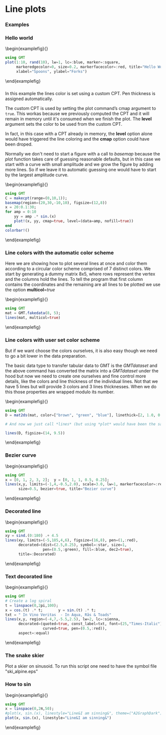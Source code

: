 # Line plots

### Examples

### Hello world

\begin{examplefig}{}
```julia
using GMT
plot(1:10, rand(10), lw=1, lc=:blue, marker=:square,
     markeredgecolor=0, size=0.2, markerfacecolor=:red, title="Hello World",
     xlabel="Spoons", ylabel="Forks")
```
\end{examplefig}


### 

In this example the lines color is set using a custom CPT. Pen thickness is assigned automatically.

The custom CPT is used by setting the plot command’s cmap argument to ``true``. This workas because we previously computed the CPT and it will remain in memory until it's consumed when we finish the plot. The **level** argument sets the color to be used from the custom CPT.

In fact, in this case with a CPT already in memory, the **level** option alone would have triggered the line coloring and the **cmap** option could have been droped.

Normally we don't need to start a figure with a call to *basemap* because the *plot* function takes care of guessing reasonable  defaults, but in this case we start with a curve with small amplitude and we grow the figure by adding more lines. So if we leave it to automatic guessing one would have to start by the largest amplitude curve.

\begin{examplefig}{}
```julia
using GMT
C = makecpt(range=(0,10,1));
basemap(region=(20,30,-10,10), figsize=(12,8))
x = 20:0.1:30;
for amp = 0:10
	yy = amp .* sin.(x)
	plot!(x, yy, cmap=true, level=(data=amp, nofill=true))
end
colorbar!()
```
\end{examplefig}


### Line colors with the automatic color scheme

Here we are showing how to plot several lines at once and color them according to a circular color scheme comprised of 7 distinct colors. We start by generating a dummy matrix 8x5, where rows represent the vertex and the columns hold the lines. To tell the program that first column contains the coordinates and the remaining are all lines to be plotted we use the option **multicol**=*true*

\begin{examplefig}{}
```julia
using GMT
mat = GMT.fakedata(8, 5);
lines(mat, multicol=true)
```
\end{examplefig}

### Line colors with user set color scheme

But if we want choose the colors ourselves, it is also easy though we need to go a bit lower in the data preparation.

The basic data type to transfer tabular data to GMT is the *GMTdataset* and the above command has converted the matrix into a *GMTdataset* under the hood but now we need to create one ourselves and fine control more details, like the colors and line thickness of the individual lines. Not that we have 5 lines but will provide 3 colors and 3 lines thicknesses. When we do this those properties are wrapped modulo its number.

\begin{examplefig}{}
```julia
using GMT
D = mat2ds(mat, color=["brown", "green", "blue"], linethick=[2, 1.0, 0.5, 0.25], multi=true);

# And now we just call *lines* (but using *plot* would have been the same) with the **D** argument.

lines(D, figsize=(14, 9.5))
```
\end{examplefig}


### Bezier curve

\begin{examplefig}{}
```julia
using GMT
x = [0, 1, 2, 3, 2];  y = [0, 1, 1, 0.5, 0.25];
lines(x,y, limits=(-1,4,-0.5,2.0), scale=3.0, lw=1, markerfacecolor=:red,
      size=0.5, bezier=true, title="Bezier curve")
```
\end{examplefig}


### Decorated line

\begin{examplefig}{}
```julia
using GMT
xy = sind.(0:180) .+ 4.5
lines(xy, limits=(-5,185,4,6), figsize=(16,8), pen=(1,:red),
      decorated=(dist=(2.5,0.25), symbol=:star, size=1,
                 pen=(0.5,:green), fill=:blue, dec2=true),
      title=:Decorated)
```
\end{examplefig}


### Text decorated line

\begin{examplefig}{}
```julia
using GMT
# Create a log spiral
t = linspace(0,2pi,100);
x = cos.(t) .* t;       y = sin.(t) .* t;
txt = " In Vino Veritas  - In Aqua, Rãs & Toads"
lines(x,y, region=(-4,7,-5.5,2.5), lw=2, lc=:sienna,
      decorated=(quoted=true, const_label=txt, font=(25,"Times-Italic"),
                 curved=true, pen=(0.5,:red)),
      aspect=:equal)
```
\end{examplefig}


### The snake skier

Plot a skier on sinusoid. To run this script one need to have the symbol file "ski_alpine.eps"


### How to sin

\begin{examplefig}{}
```julia
using GMT
x = linspace(0,2π,50);
#plot(x, sin.(x), linestyle="Line&I am sinning&", theme=("A2GraphDark"))
plot(x, sin.(x), linestyle="Line&I am sinning&")
```
\end{examplefig}
